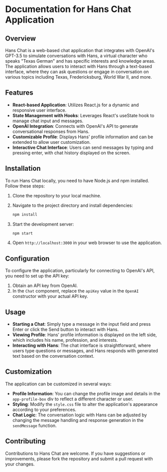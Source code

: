 # Documentation for Hans Chat Application

## Overview

Hans Chat is a web-based chat application that integrates with OpenAI's GPT-3.5 to simulate conversations with Hans, a virtual character who speaks "Texas German" and has specific interests and knowledge areas. The application allows users to interact with Hans through a text-based interface, where they can ask questions or engage in conversation on various topics including Texas, Fredericksburg, World War II, and more.

## Features

- **React-based Application**: Utilizes React.js for a dynamic and responsive user interface.
- **State Management with Hooks**: Leverages React's useState hook to manage chat input and messages.
- **OpenAI Integration**: Connects with OpenAI's API to generate conversational responses from Hans.
- **Customizable Profile**: Displays Hans' profile information and can be extended to allow user customization.
- **Interactive Chat Interface**: Users can send messages by typing and pressing enter, with chat history displayed on the screen.

## Installation

To run Hans Chat locally, you need to have Node.js and npm installed. Follow these steps:

1. Clone the repository to your local machine.
2. Navigate to the project directory and install dependencies:

   ```bash
   npm install
   ```

3. Start the development server:

   ```bash
   npm start
   ```

4. Open `http://localhost:3000` in your web browser to use the application.

## Configuration

To configure the application, particularly for connecting to OpenAI's API, you need to set up the API key:

1. Obtain an API key from OpenAI.
2. In the `Chat` component, replace the `apiKey` value in the `OpenAI` constructor with your actual API key.

## Usage

- **Starting a Chat**: Simply type a message in the input field and press Enter or click the Send button to interact with Hans.
- **Viewing Profile**: Hans' profile information is displayed on the left side, which includes his name, profession, and interests.
- **Interacting with Hans**: The chat interface is straightforward, where users type questions or messages, and Hans responds with generated text based on the conversation context.

## Customization

The application can be customized in several ways:

- **Profile Information**: You can change the profile image and details in the `app-profile-box` div to reflect a different character or user.
- **Styling**: Modify the `style.css` file to alter the application's appearance according to your preferences.
- **Chat Logic**: The conversation logic with Hans can be adjusted by changing the message handling and response generation in the `sendMessage` function.

## Contributing

Contributions to Hans Chat are welcome. If you have suggestions or improvements, please fork the repository and submit a pull request with your changes.
